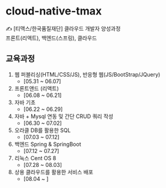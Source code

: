 # cloud-native-tmax
✍ [티맥스/한국품질재단] 클라우드 개발자 양성과정   
프론트(리액트), 백엔드(스프링), 클라우드

## 교육과정
1. 웹 퍼블리싱(HTML/CSS/JS), 반응형 웹(JS/BootStrap/JQuery)
    - [05.31 ~ 06.07]
2. 프론트앤드 (리액트)
    - [06.08 ~ 06.21]
3. 자바 기초
    - [06.22 ~ 06.29]
4. 자바 + Mysql 연동 및 간단 CRUD 쿼리 작성
    - [06.30 ~ 07.02]
5. 오라클 DB를 활용한 SQL
    - [07.03 ~ 07.12]
6. 백엔드 Spring & SpringBoot
    - [07.12 ~ 07.27]
7. 리눅스 Cent OS 8
    - [07.28 ~ 08.03]
8. 상용 클라우드를 활용한 서비스 배포
    - [08.04 ~ ]
